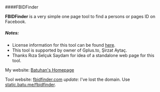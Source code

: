 ####FBIDFinder

**FBIDFinder** is a very simple one page tool to  find a persons or pages ID on Facebook.

##### Notes:
- License information for this tool can be found [here](http://batu.me/legal "Batuhan's Legal Informations Page"). 
- This tool is supported by owner of Gplus.to, Şirzat Aytaç.
- Thanks Rıza Selçuk Saydam for idea of a standalone web page for this tool.

My website: [Batuhan's Homepage](http://batu.me/1 "Batuhan's Homepage") 

Tool website: [fbidfinder.com](http://fbidfinder.com/ "The website") *update:* I've lost the domain. Use [static.batu.me/fbidfinder](http://static.batu.me/fbidfinder/ "this").
